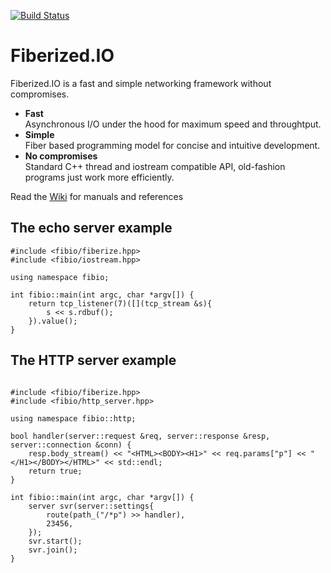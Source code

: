 [![Build Status](https://travis-ci.org/windoze/fibio.svg?branch=master)](https://travis-ci.org/windoze/fibio)

Fiberized.IO
============

Fiberized.IO is a fast and simple networking framework without compromises.

* <B>Fast</B><BR/>Asynchronous I/O under the hood for maximum speed and throughtput.
* <B>Simple</B><BR/>Fiber based programming model for concise and intuitive development.
* <B>No compromises</B><BR/>Standard C++ thread and iostream compatible API, old-fashion programs just work more efficiently.

Read the [Wiki](https://github.com/windoze/fibio/wiki) for manuals and references

The echo server example
-----------------------
```
#include <fibio/fiberize.hpp>
#include <fibio/iostream.hpp>
 
using namespace fibio;
 
int fibio::main(int argc, char *argv[]) {
    return tcp_listener(7)([](tcp_stream &s){
        s << s.rdbuf();
    }).value();
}
```


The HTTP server example
-----------------------
<pre><code>
#include &lt;fibio/fiberize.hpp&gt;
#include &lt;fibio/http_server.hpp&gt;

using namespace fibio::http;

bool handler(server::request &req, server::response &resp, server::connection &conn) {
    resp.body_stream() &lt;&lt; "&lt;HTML&gt;&lt;BODY&gt;&lt;H1&gt;" &lt;&lt; req.params["p"] &lt;&lt; "&lt;/H1&gt;&lt;/BODY&gt;&lt;/HTML&gt;" &lt;&lt; std::endl;
    return true;
}

int fibio::main(int argc, char *argv[]) {
    server svr(server::settings{
        route(path_("/*p") >> handler),
        23456,
    });
    svr.start();
    svr.join();
}
</code></pre>

